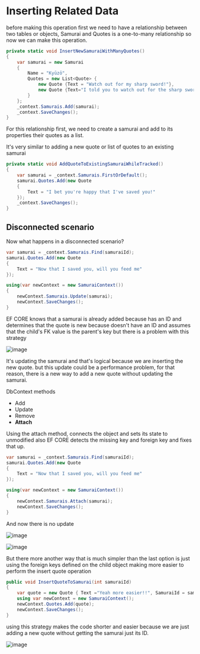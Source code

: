 # Inserting Related Data

before making this operation first we need to have a relationship between two tables or objects, Samurai and Quotes is a one-to-many relationship so now we can make this operation.

```csharp
private static void InsertNewSamuraiWithManyQuotes()
{
    var samurai = new Samurai
    {
        Name = "Kyūzō",
        Quotes = new List<Quote> {
            new Quote {Text = "Watch out for my sharp sword!"},
            new Quote {Text="I told you to watch out for the sharp sword! Oh well!" }
        }
    };
    _context.Samurais.Add(samurai);
    _context.SaveChanges();
}
```

For this relationship first, we need to create a samurai and add to its properties their quotes as a list. 

It's very similar to adding a new quote or list of quotes to an existing samurai

```csharp
private static void AddQuoteToExistingSamuraiWhileTracked()
{
    var samurai = _context.Samurais.FirstOrDefault();
    samurai.Quotes.Add(new Quote
    {
        Text = "I bet you're happy that I've saved you!"
    });
    _context.SaveChanges();
}
```

## Disconnected scenario

Now what happens in a disconnected scenario?

```csharp
var samurai = _context.Samurais.Find(samuraiId);
samurai.Quotes.Add(new Quote
{
    Text = "Now that I saved you, will you feed me"
});

using(var newContext = new SamuraiContext())
{
    newContext.Samurais.Update(samurai);
    newContext.SaveChanges();
}
```

EF CORE knows that a samurai is already added because has an ID and determines that the quote is new because doesn't have an ID and assumes that the child's FK value is the parent's key but there is a problem with this strategy

![image](https://user-images.githubusercontent.com/53051438/197861910-6c205457-87e7-4e61-bab2-5cb440f82649.png)

It's updating the samurai and that's logical because we are inserting the new quote. but this update could be a performance problem, for that reason, there is a new way to add a new quote without updating the samurai.

DbContext methods

* Add
* Update
* Remove
* **Attach**

Using the attach method, connects the object and sets its state to unmodified also EF CORE detects the missing key and foreign key and fixes that up.

```csharp
var samurai = _context.Samurais.Find(samuraiId);
samurai.Quotes.Add(new Quote
{
    Text = "Now that I saved you, will you feed me"
});

using(var newContext = new SamuraiContext())
{
    newContext.Samurais.Attach(samurai);
    newContext.SaveChanges();
}
```

And now there is no update 

![image](https://user-images.githubusercontent.com/53051438/197863191-841cfcbe-922c-4fce-9336-8c358514024c.png)

![image](https://user-images.githubusercontent.com/53051438/197863273-93db8f4c-0c15-4023-b6b9-0280a19651db.png)

But there more another way that is much simpler than the last option is just using the foreign keys defined on the child object making more easier to perform the insert quote operation

```csharp
public void InsertQuoteToSamurai(int samuraiId)
{
    var quote = new Quote { Text ="Yeah more easier!!", SamuraiId = samuraiId}
    using var newContext = new SamuraiContext();
    newContext.Quotes.Add(quote);
    newContext.SaveChanges();
}
```

using this strategy makes the code shorter and easier because we are just adding a new quote without getting the samurai just its ID.

![image](https://user-images.githubusercontent.com/53051438/197864575-62cf9407-e640-4a24-b8ee-9261ebe73a26.png)

